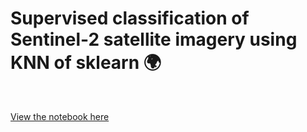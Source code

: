 # Supervised classification of Sentinel-2 satellite imagery using KNN of sklearn 🌍

&nbsp;

[View the notebook here](notebooks/landUseClassif-en.html)
